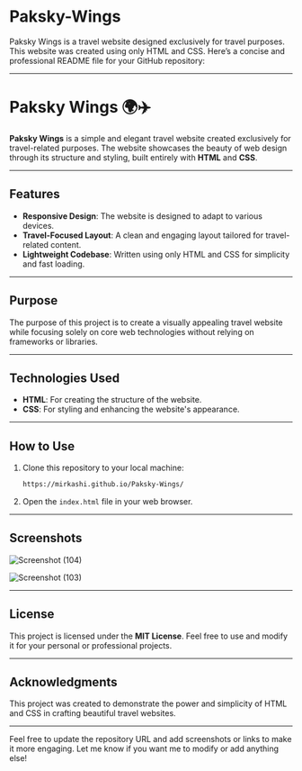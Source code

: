 # Paksky-Wings
Paksky Wings is a travel website designed exclusively for travel purposes. This website was created using only HTML and CSS.
Here’s a concise and professional README file for your GitHub repository:  

---

# Paksky Wings 🌍✈️  

**Paksky Wings** is a simple and elegant travel website created exclusively for travel-related purposes. The website showcases the beauty of web design through its structure and styling, built entirely with **HTML** and **CSS**.  

---

## Features  
- **Responsive Design**: The website is designed to adapt to various devices.  
- **Travel-Focused Layout**: A clean and engaging layout tailored for travel-related content.  
- **Lightweight Codebase**: Written using only HTML and CSS for simplicity and fast loading.  

---

## Purpose  
The purpose of this project is to create a visually appealing travel website while focusing solely on core web technologies without relying on frameworks or libraries.  

---

## Technologies Used  
- **HTML**: For creating the structure of the website.  
- **CSS**: For styling and enhancing the website's appearance.  

---

## How to Use  
1. Clone this repository to your local machine:  
   ```bash  
   https://mirkashi.github.io/Paksky-Wings/
   ```  
2. Open the `index.html` file in your web browser.  

---

## Screenshots  

![Screenshot (104)](https://github.com/user-attachments/assets/665f82f2-867d-4305-9513-09b795b22740)

![Screenshot (103)](https://github.com/user-attachments/assets/f633a9b9-dd68-438a-a400-4d464c0b58ac)

---



## License  
This project is licensed under the **MIT License**. Feel free to use and modify it for your personal or professional projects.  

---

## Acknowledgments  
This project was created to demonstrate the power and simplicity of HTML and CSS in crafting beautiful travel websites.  

--- 

Feel free to update the repository URL and add screenshots or links to make it more engaging. Let me know if you want me to modify or add anything else!

